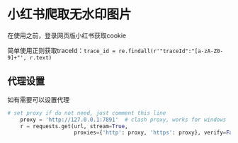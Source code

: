 # 小红书爬取无水印图片

在使用之前，登录网页版小红书获取cookie

简单使用正则获取traceId：`trace_id = re.findall(r'"traceId":"[a-zA-Z0-9]+"', r.text)`

## 代理设置
如有需要可以设置代理

```Python
# set proxy if do not need, just comment this line
    proxy = 'http://127.0.0.1:7891'  # clash proxy, works for windows
    r = requests.get(url, stream=True,
                     proxies={'http': proxy, 'https': proxy}, verify=False)
```
